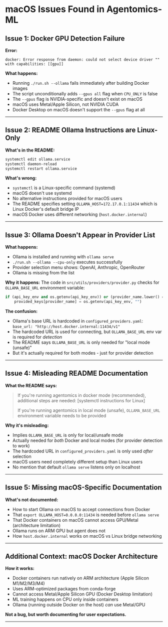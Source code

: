 # macOS Issues Found in Agentomics-ML

## Issue 1: Docker GPU Detection Failure

**Error:**
```
docker: Error response from daemon: could not select device driver "" with capabilities: [[gpu]]
```

**What happens:**
- Running `./run.sh --ollama` fails immediately after building Docker images
- The script unconditionally adds `--gpus all` flag when `CPU_ONLY` is false
- The `--gpus` flag is NVIDIA-specific and doesn't exist on macOS
- macOS uses Metal/Apple Silicon, not NVIDIA CUDA
- Docker Desktop on macOS doesn't support the `--gpus` flag at all

---

## Issue 2: README Ollama Instructions are Linux-Only

**What's in the README:**
```bash
systemctl edit ollama.service
systemctl daemon-reload
systemctl restart ollama.service
```

**What's wrong:**
- `systemctl` is a Linux-specific command (systemd)
- macOS doesn't use systemd
- No alternative instructions provided for macOS users
- The README specifies setting `OLLAMA_HOST=172.17.0.1:11434` which is Linux Docker's default bridge IP
- macOS Docker uses different networking (`host.docker.internal`)


---

## Issue 3: Ollama Doesn't Appear in Provider List

**What happens:**
- Ollama is installed and running with `ollama serve`
- `./run.sh --ollama --cpu-only` executes successfully
- Provider selection menu shows: OpenAI, Anthropic, OpenRouter
- Ollama is missing from the list

**Why it happens:**
The code in `src/utils/providers/provider.py` checks for `OLLAMA_BASE_URL` environment variable:
```python
if (api_key_env and os.getenv(api_key_env)) or (provider_name.lower() == "ollama" and os.getenv("OLLAMA_BASE_URL")):
    provided_keys[provider_name] = os.getenv(api_key_env, "")
```

**The confusion:**
- Ollama's base URL is hardcoded in `configured_providers.yaml`: `base_url: "http://host.docker.internal:11434/v1"`
- The hardcoded URL is used for connecting, but `OLLAMA_BASE_URL` env var is required for *detection*
- The README says `OLLAMA_BASE_URL` is only needed for "local mode (unsafe)"
- But it's actually required for both modes - just for provider detection


---

## Issue 4: Misleading README Documentation

**What the README says:**
> If you're running agentomics in docker mode (recommended), additional steps are needed:
> [systemctl instructions for Linux]
>
> If you're running agentomics in local mode (unsafe), `OLLAMA_BASE_URL` environment variable needs to be provided

**Why it's misleading:**
- Implies `OLLAMA_BASE_URL` is only for local/unsafe mode
- Actually needed for *both* Docker and local modes (for provider detection to work)
- The hardcoded URL in `configured_providers.yaml` is only used *after* selection
- macOS users need completely different setup than Linux users
- No mention that default `ollama serve` listens only on localhost


---

## Issue 5: Missing macOS-Specific Documentation

**What's not documented:**
- How to start Ollama on macOS to accept connections from Docker
- That `export OLLAMA_HOST=0.0.0.0:11434` is needed before `ollama serve`
- That Docker containers on macOS cannot access GPU/Metal (architecture limitation)
- Ollama runs on ARM GPU but agent does not
- How `host.docker.internal` works on macOS vs Linux bridge networking


---

## Additional Context: macOS Docker Architecture

**How it works:**
- Docker containers run natively on ARM architecture (Apple Silicon M1/M2/M3/M4)
- Uses ARM-optimized packages from conda-forge
- Cannot access Metal/Apple Silicon GPU (Docker Desktop limitation)
- ML training happens on CPU only inside containers
- Ollama (running outside Docker on the host) *can* use Metal/GPU

**Not a bug, but worth documenting for user expectations.**

---

